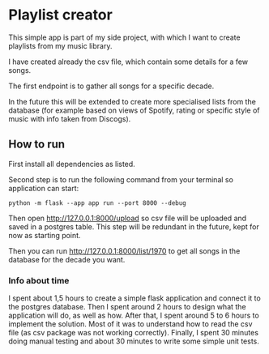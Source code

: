 # Playlist creator

This simple app is part of my side project, 
with which I want to create playlists from my music library. 

I have created already the csv file, which contain some details for a few songs.

The first endpoint is to gather all songs for a specific decade.

In the future this will be extended to create more specialised lists from the database
(for example based on views of Spotify, rating or specific style of music with info taken from Discogs).

## How to run

First install all dependencies as listed.

Second step is to run the following command from your terminal so application can start:
```
python -m flask --app app run --port 8000 --debug
```


Then open http://127.0.0.1:8000/upload so csv file will be uploaded and saved in a postgres table.
This step will be redundant in the future, kept for now as starting point.

Then you can run http://127.0.0.1:8000/list/1970 to get all songs in the database for the 
decade you want.

### Info about time

I spent about 1,5 hours to create a simple flask application and connect it to the postgres database.
Then I spent around 2 hours to design what the application will do, as well as how.
After that, I spent around 5 to 6 hours to implement the solution. 
Most of it was to understand how to read the csv file (as csv package was not working correctly).
Finally, I spent 30 minutes doing manual testing and about 30 minutes to write some simple unit tests.


